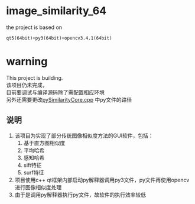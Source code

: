 # image_similarity_64
the project is based on
```
qt5(64bit)+py3(64bit)+opencv3.4.1(64bit)
```
# warning
This project is building.  
该项目仍未完成，  
目前要调试与编译源码除了需配置相应环境  
另外还需要更改[pySimilarityCore.cpp](https://github.com/Narthill/image_similarity_64/blob/master/imageSimilarity_64/pySimilarityCore.cpp) 中py文件的路径

## 说明
1. 该项目为实现了部分传统图像相似度方法的GUI软件，包括：  
    1. 基于直方图相似度  
    2. 平均哈希  
    3. 感知哈希  
    4. sift特征  
    5. surf特征 
2. 项目使用c++ qt框架内部启动py解释器调用py3文件，py文件再使用opencv进行图像相似度处理  
3. 由于是调用py解释器执行py文件，故软件的执行效率较低
